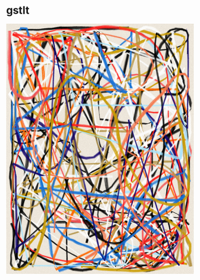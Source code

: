 <h1>gstlt</h1>
<p align="center">
    <img width="700px" src="https://github.com/patakk/gstlt/blob/master/sample.png">
</p>
